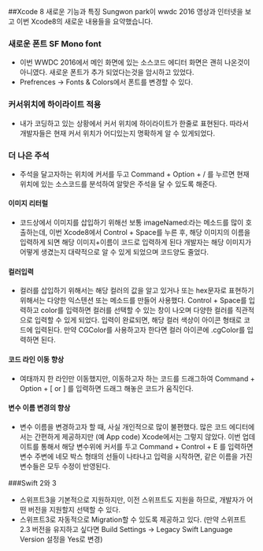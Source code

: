 ##Xcode 8 새로운 기능과 특징
Sungwon park이 wwdc 2016 영상과 인터넷을 보고 이번 Xcode8의 새로운 내용들을 요약했습니다.

### 새로운 폰트 SF Mono font 
* 이번 WWDC 2016에서 메인 화면에 있는 소스코드 에디터 화면은 괜히 나온것이 아니였다. 새로운 폰트가 추가 되었다는것을 암시하고 있었다.
* Prefrences -> Fonts & Colors에서 폰트를 변경할 수 있다.

### 커서위치에 하이라이트 적용
* 내가 코딩하고 있는 상황에서 커서 위치에 하이라이트가 한줄로 표현된다. 따라서 개발자들은 현재 커서 위치가 어디있는지 명확하게 알 수 있게되었다.

### 더 나은 주석
* 주석을 달고자하는 위치에 커서를 두고 Command + Option + / 를 누르면 현재 위치에 있는 소스코드를 분석하여 알맞은 주석을 달 수 있도록 해준다.

#### 이미지 리터럴
* 코드상에서 이미지를 삽입하기 위해선 보통 imageNamed:라는 메소드를 많이 호출하는데, 이번 Xcode8에서 Control + Space를 누른 후, 해당 이미지의 이름을 입력하게 되면 해당 이미지+이름이 코드로 입력하게 된다 개발자는 해당 이미지가 어떻게 생겼는지 대략적으로 알 수 있게 되었으며 코드양도 줄었다.

#### 컬러입력
* 컬러를 삽입하기 위해서는 해당 컬러의 값을 알고 있거나 또는 hex문자로 표현하기 위해서는 다양한 익스텐션 또는 메소드를 만들어 사용했다. Control + Space를 입력하고 color를 입력하면 컬러를 선택할 수 있는 창이 나오며 다양한 컬러를 직관적으로 입력할 수 있게 되었다. 입력이 완료되면, 해당 컬러 색상이 아이콘 형태로 코드에 입력된다. 만약 CGColor를 사용하고자 한다면 컬러 아이콘에 .cgColor를 입력하면 된다.

#### 코드 라인 이동 향상
* 여태까지 한 라인만 이동했지만, 이동하고자 하는 코드를 드래그하여 Command + Option + [ or ] 를 입력하면 드래그 해놓은 코드가 움직인다.

#### 변수 이름 변경의 향상
* 변수 이름을 변경하고자 할 때, 사실 개인적으로 많이 불편했다. 많은 코드 에디터에서는 간편하게 제공하지만 (예 App code) Xcode에서는 그렇지 않았다. 이번 업데이트를 통해서 해당 변수위에 커서를 두고 Command + Control + E 를 입력하면 변수 주변에 네모 박스 형태의 선들이 나타나고 입력을 시작하면, 같은 이름을 가진 변수들은 모두 수정이 반영된다.

###Swift 2와 3
* 스위프트3을 기본적으로 지원하지만, 이전 스위프트도 지원을 하므로, 개발자가 어떤 버전을 지원할지 선택할 수 있다.
* 스위프트3로 자동적으로 Migration할 수 있도록 제공하고 있다. (만약 스위프트 2.3 버전을 유지하고 싶다면 Build Settings -> Legacy Swift Language Version 설정을 Yes로 변경)
